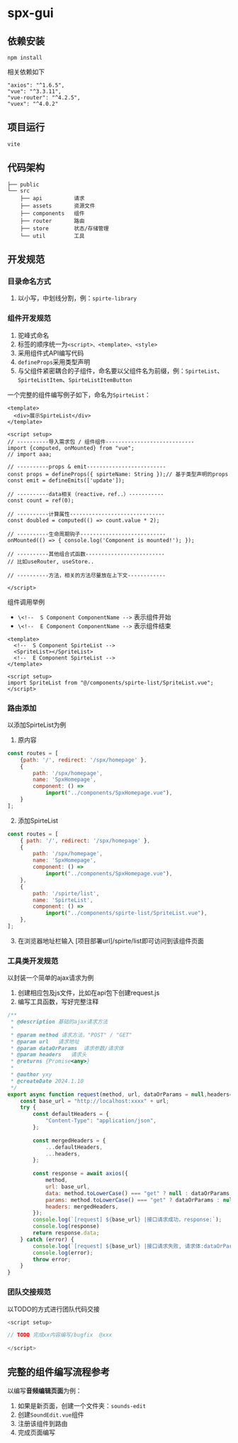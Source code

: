 # spx-gui

## 依赖安装
`npm install`

相关依赖如下
```node
"axios": "^1.6.5",  
"vue": "^3.3.11",  
"vue-router": "^4.2.5",  
"vuex": "^4.0.2"
```

## 项目运行
`vite`

## 代码架构
```
├── public 
└── src 
    ├── api          请求
    ├── assets       资源文件
    ├── components   组件
    ├── router       路由
    ├── store        状态/存储管理
    └── util         工具
```


## 开发规范

### 目录命名方式
1. 以小写，中划线分割，例：`spirte-library`

### 组件开发规范
1. 驼峰式命名
2. 标签的顺序统一为`<script>、<template>、<style>`
3. 采用组件式API编写代码
4. `defineProps`采用类型声明
5. 与父组件紧密耦合的子组件，命名要以父组件名为前缀，例：`SpirteList`、`SpirteListItem`、`SpirteListItemButton`

一个完整的组件编写例子如下，命名为`SpirteList`：
```vue
<template>
  <div>展示SpirteList</div>
</template>

<script setup>
// ----------导入需求包 / 组件组件----------------------------
import {computed, onMounted} from "vue";
// import aaa;

// ----------props & emit-------------------------
const props = defineProps({ spirteName: String });// 基于类型声明的props
const emit = defineEmits(['update']);

// ----------data相关（reactive，ref..）-----------
const count = ref(0); 

// ----------计算属性------------------------------
const doubled = computed(() => count.value * 2);

// ----------生命周期钩子---------------------------
onMounted(() => { console.log('Component is mounted!'); });

// ----------其他组合式函数-------------------------
// 比如useRouter, useStore..

// ----------方法，相关的方法尽量放在上下文------------

</script>
```

组件调用举例
-  `\<!--  S Component ComponentName -->`  表示组件开始
- `\<!--  E Component ComponentName -->`  表示组件结束
```vue
<template>  
  <!--  S Component SpirteList -->  
  <SpriteList></SpriteList>  
  <!--  E Component SpirteList -->  
</template>  
  
<script setup>  
import SpriteList from "@/components/spirte-list/SpriteList.vue";  
</script>
```

### 路由添加
以添加SpirteList为例
1. 原内容
```javascript
const routes = [
    {path: '/', redirect: '/spx/homepage' },
    {        
	    path: '/spx/homepage',  
        name: 'SpxHomepage',  
        component: () =>  
            import("../components/SpxHomepage.vue"),  
    }
];
```

2. 添加SpirteList
```javascript
const routes = [  
    { path: '/', redirect: '/spx/homepage' },
    {       
	    path: '/spx/homepage',  
        name: 'SpxHomepage',  
        component: () =>  
            import("../components/SpxHomepage.vue"),  
    },  
    {  
        path: '/spirte/list',  
        name: 'SpirteList',  
        component: () =>  
            import("../components/spirte-list/SpriteList.vue"),  
    },  
];
```

3. 在浏览器地址栏输入 [项目部署url]/spirte/list即可访问到该组件页面


### 工具类开发规范
以封装一个简单的ajax请求为例
1. 创建相应包及js文件，比如在api包下创建request.js
2. 编写工具函数，写好完整注释

```javascript
/**  
 * @description 基础的ajax请求方法  
 *  
 * @param method 请求方法，"POST" / "GET"  
 * @param url   请求地址  
 * @param dataOrParams  请求参数/请求体  
 * @param headers   请求头  
 * @returns {Promise<any>}  
 *  
 * @author yxy  
 * @createDate 2024.1.10  
 */
export async function request(method, url, dataOrParams = null,headers={} ) {  
    const base_url = "http://localhost:xxxx" + url;  
    try {  
        const defaultHeaders = {  
            "Content-Type": "application/json",  
        };  
  
        const mergedHeaders = {  
            ...defaultHeaders,  
            ...headers,  
        };  
  
        const response = await axios({  
            method,  
            url: base_url,  
            data: method.toLowerCase() === "get" ? null : dataOrParams,  
            params: method.toLowerCase() === "get" ? dataOrParams : null,  
            headers: mergedHeaders,  
        });  
        console.log(`[request] ${base_url} |接口请求成功，response:`);  
        console.log(response)  
        return response.data;  
    } catch (error) {  
        console.log(`[request] ${base_url} |接口请求失败, 请求体:dataOrParams: ${JSON.stringify(dataOrParams)}`);  
        console.log(error);  
        throw error;  
    }  
}
```

### 团队交接规范
以TODO的方式进行团队代码交接
```javascript
<script setup>

// TODO 完成xx内容编写/bugfix  @xxx
    
</script>
```


## 完整的组件编写流程参考
以编写**音频编辑页面**为例：
1. 如果是新页面，创建一个文件夹：`sounds-edit`
2. 创建`SoundEdit.vue`组件
3. 注册该组件到路由
4. 完成页面编写
